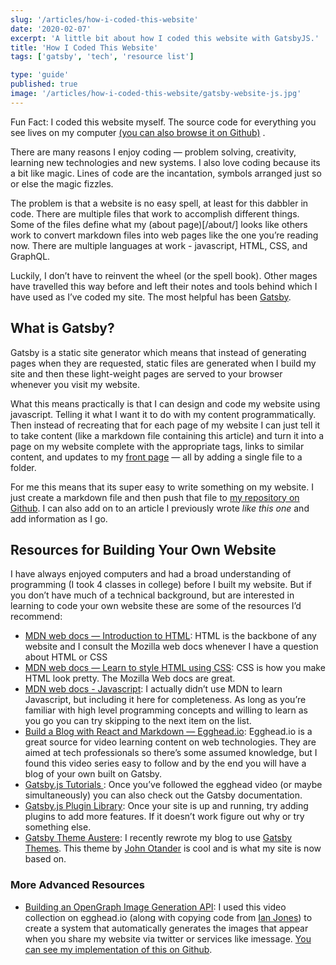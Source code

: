 ```yaml
---
slug: '/articles/how-i-coded-this-website'
date: '2020-02-07'
excerpt: 'A little bit about how I coded this website with GatsbyJS.'
title: 'How I Coded This Website'
tags: ['gatsby', 'tech', 'resource list']

type: 'guide'
published: true
image: '/articles/how-i-coded-this-website/gatsby-website-js.jpg'
---
```


Fun Fact: I coded this website myself. The source code for everything you see lives on my computer [(you can also browse it on Github)](https://github.com/dschapman/PersonalBlog) .

There are many reasons I enjoy coding — problem solving, creativity, learning new technologies and new systems. I also love coding because its a bit like magic. Lines of code are the incantation, symbols arranged just so or else the magic fizzles.

The problem is that a website is no easy spell, at least for this dabbler in code. There are multiple files that work to accomplish different things. Some of the files define what my (about page)[/about/] looks like others work to convert markdown files into web pages like the one you’re reading now. There are multiple languages at work - javascript, HTML, CSS, and GraphQL.

Luckily, I don’t have to reinvent the wheel (or the spell book). Other mages have travelled this way before and left their notes and tools behind which I have used as I’ve coded my site. The most helpful has been [Gatsby](https://www.gatsbyjs.org).

## What is Gatsby?

Gatsby is a static site generator which means that instead of generating pages when they are requested, static files are generated when I build my site and then these light-weight pages are served to your browser whenever you visit my website.

What this means practically is that I can design and code my website using javascript. Telling it what I want it to do with my content programmatically. Then instead of recreating that for each page of my website I can just tell it to take content (like a markdown file containing this article) and turn it into a page on my website complete with the appropriate tags, links to similar content, and updates to my [front page](/) — all by adding a single file to a folder.

For me this means that its super easy to write something on my website. I just create a markdown file and then push that file to [my repository on Github](https://github.com/dschapman/PersonalBlog). I can also add on to an article I previously wrote _like this one_ and add information as I go.

## Resources for Building Your Own Website

I have always enjoyed computers and had a broad understanding of programming (I took 4 classes in college) before I built my website. But if you don’t have much of a technical background, but are interested in learning to code your own website these are some of the resources I’d recommend:

- [MDN web docs — Introduction to HTML](https://developer.mozilla.org/en-US/docs/Learn/HTML/Introduction_to_HTML): HTML is the backbone of any website and I consult the Mozilla web docs whenever I have a question about HTML or CSS
- [MDN web docs — Learn to style HTML using CSS](https://developer.mozilla.org/en-US/docs/Learn/CSS): CSS is how you make HTML look pretty. The Mozilla Web docs are great.
- [MDN web docs - Javascript](https://developer.mozilla.org/en-US/docs/Learn/JavaScript): I actually didn’t use MDN to learn Javascript, but including it here for completeness. As long as you’re familiar with high level programming concepts and willing to learn as you go you can try skipping to the next item on the list.
- [Build a Blog with React and Markdown — Egghead.io](https://egghead.io/courses/build-a-blog-with-react-and-markdown-using-gatsby): Egghead.io is a great source for video learning content on web technologies. They are aimed at tech professionals so there’s some assumed knowledge, but I found this video series easy to follow and by the end you will have a blog of your own built on Gatsby.
- [Gatsby.js Tutorials ](https://www.gatsbyjs.org/tutorial/): Once you’ve followed the egghead video (or maybe simultaneously) you can also check out the Gatsby documentation.
- [Gatsby.js Plugin Library](https://www.gatsbyjs.org/plugins/): Once your site is up and running, try adding plugins to add more features. If it doesn’t work figure out why or try something else.
- [Gatsby Theme Austere](https://github.com/johno/gatsby-theme-austere): I recently rewrote my blog to use [Gatsby Themes](https://www.gatsbyjs.org/docs/themes/what-are-gatsby-themes/). This theme by [John Otander](https://johno.com) is cool and is what my site is now based on.

### More Advanced Resources

- [Building an OpenGraph Image Generation API](https://egghead.io/playlists/building-an-opengraph-image-generation-api-with-cloudinary-netlify-functions-and-react-914e): I used this video collection on egghead.io (along with copying code from [Ian Jones](https://twitter.com/_jonesian)) to create a system that automatically generates the images that appear when you share my website via twitter or services like imessage. [You can see my implementation of this on Github](https://github.com/dschapman/egghead-opengraph-images).
